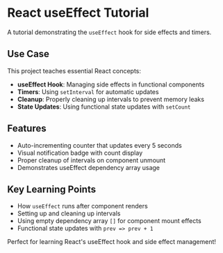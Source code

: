 # React useEffect Tutorial

A tutorial demonstrating the `useEffect` hook for side effects and timers.

## Use Case

This project teaches essential React concepts:

- **useEffect Hook**: Managing side effects in functional components
- **Timers**: Using `setInterval` for automatic updates
- **Cleanup**: Properly cleaning up intervals to prevent memory leaks
- **State Updates**: Using functional state updates with `setCount`

## Features

- Auto-incrementing counter that updates every 5 seconds
- Visual notification badge with count display
- Proper cleanup of intervals on component unmount
- Demonstrates useEffect dependency array usage

## Key Learning Points

- How `useEffect` runs after component renders
- Setting up and cleaning up intervals
- Using empty dependency array `[]` for component mount effects
- Functional state updates with `prev => prev + 1`

Perfect for learning React's useEffect hook and side effect management!
